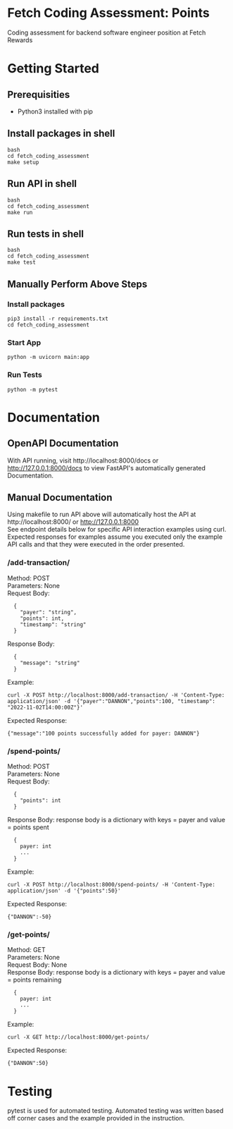 # Fetch Coding Assessment: Points
Coding assessment for backend software engineer position at Fetch Rewards

# Getting Started

## Prerequisities
- Python3 installed with pip

## Install packages in shell
```
bash
cd fetch_coding_assessment
make setup
```

## Run API in shell
```
bash
cd fetch_coding_assessment
make run
```

## Run tests in shell
```
bash
cd fetch_coding_assessment
make test
```

## Manually Perform Above Steps
### Install packages
```
pip3 install -r requirements.txt
cd fetch_coding_assessment
```
### Start App
```
python -m uvicorn main:app
```
### Run Tests
```
python -m pytest
```


# Documentation

## OpenAPI Documentation
With API running, visit http://localhost:8000/docs or http://127.0.0.1:8000/docs to view FastAPI's automatically generated Documentation.

## Manual Documentation

Using makefile to run API above will automatically host the API at http://localhost:8000/ or http://127.0.0.1:8000 <br />
See endpoint details below for specific API interaction examples using curl. <br />
Expected responses for examples assume you executed only the example API calls and that they were executed in the order presented.

### /add-transaction/
Method: POST <br />
Parameters: None <br />
Request Body:
```
  {
    "payer": "string",
    "points": int,
    "timestamp": "string"
  }
```
Response Body:
```
  {
    "message": "string"
  }
```
Example:
```
curl -X POST http://localhost:8000/add-transaction/ -H 'Content-Type: application/json' -d '{"payer":"DANNON","points":100, "timestamp": "2022-11-02T14:00:00Z"}'
```
Expected Response:

```
{"message":"100 points successfully added for payer: DANNON"}
```

### /spend-points/
Method: POST <br />
Parameters: None <br />
Request Body:
```
  {
    "points": int
  }
```
Response Body: response body is a dictionary with keys = payer and value = points spent
```
  {
    payer: int
    ...
  }
```
Example:
```
curl -X POST http://localhost:8000/spend-points/ -H 'Content-Type: application/json' -d '{"points":50}'  
```
Expected Response:
```
{"DANNON":-50}
```

### /get-points/
Method: GET <br />
Parameters: None <br />
Request Body: None <br />
Response Body: response body is a dictionary with keys = payer and value = points remaining
```
  {
    payer: int
    ...
  }
```
Example:
```
curl -X GET http://localhost:8000/get-points/ 
```
Expected Response:
```
{"DANNON":50}
```

# Testing
pytest is used for automated testing. Automated testing was written based off corner cases and the example provided in the instruction.
